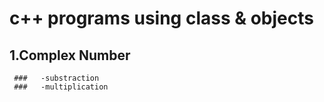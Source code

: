 # c++ programs using class & objects
   ## 1.Complex Number 
     ###   -substraction
     ###   -multiplication
